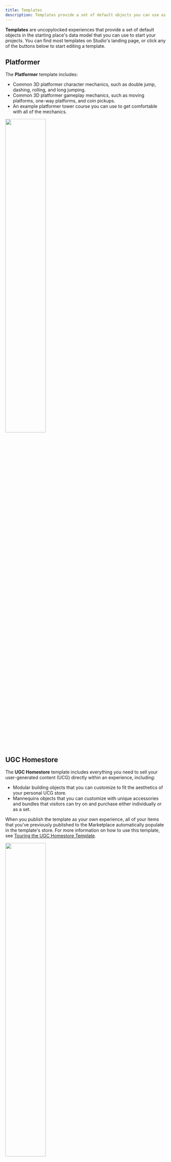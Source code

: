 ```yaml
---
title: Templates
description: Templates provide a set of default objects you can use as the foundation for your experiences.
---
```


**Templates** are uncopylocked experiences that provide a set of default objects in the starting place's data model that you can use to start your projects. You can find most templates on Studio's landing page, or click any of the buttons below to start editing a template.

## Platformer

The **Platformer** template includes:

- Common 3D platformer character mechanics, such as double jump, dashing, rolling, and long jumping.
- Common 3D platformer gameplay mechanics, such as moving platforms, one-way platforms, and coin pickups.
- An example platformer tower course you can use to get comfortable with all of the mechanics.

<img src="../assets/resources/templates/Platformer-Template.png" width="50%" alt="" />

<UseStudioButton variant="" buttonTextTranslationKey="Action.EditInStudio" placeId="18636963376" universeId="6314775459" />

## UGC Homestore

The **UGC Homestore** template includes everything you need to sell your user-generated content (UCG) directly within an experience, including:

- Modular building objects that you can customize to fit the aesthetics of your personal UCG store.
- Mannequins objects that you can customize with unique accessories and bundles that visitors can try on and purchase either individually or as a set.

When you publish the template as your own experience, all of your items that you've previously published to the Marketplace automatically populate in the template's store. For more information on how to use this template, see [Touring the UGC Homestore Template](https://www.youtube.com/watch?v=6MPWLQmIKLk).

<img src="../assets/resources/templates/Homestore-Template.png" width="50%" alt="" />

<UseStudioButton variant="" buttonTextTranslationKey="Action.EditInStudio" placeId="110446511895848" universeId="6680068955" />

## Laser Tag

The **Laser Tag** template includes:

- A blaster system with attributes you can customize for your own first-person shooter (FPS) experiences, such as damage, ammo capacity, recoil, and spread.
- A simple round system you can extend with custom modes and/or scoring systems.
- A high-quality first-person shooter arena with custom physically-based rendering (PBR) materials.

<img src="../assets/resources/templates/Laser-Tag-Template.png" width="50%" alt="" />

<UseStudioButton variant="" buttonTextTranslationKey="Action.EditInStudio" placeId="17823019220" universeId="6106389365" />

## FPS System

The **FPS System** template includes the FPS blaster system from the Laser Tag template, as well as targets you can use to practice firing the two blasters.

<img src="../assets/resources/templates/FPS-System-Template.png" width="50%" alt="" />

<UseStudioButton variant="" buttonTextTranslationKey="Action.EditInStudio" placeId="17823017290" universeId="6106388692" />

## Racing

The **Racing** template includes a working race car and modular winding track objects that you can restructure for countless race track configurations.

<img src="../assets/resources/templates/Racing-Template.png" width="50%" alt="" />

<UseStudioButton variant="" buttonTextTranslationKey="Action.EditInStudio" placeId="16078915506" universeId="5557500170" />

## Baseplate

The **Baseplate** template includes only two default objects:

- **Spawn location** – A `Class.SpawnLocation` object is where player characters appear in the 3D space when they join an experience, as well as where they respawn when their health reaches zero.
- **Baseplate** – A baseplate is a floor with a 4x4 grid texture that aligns with stud measurements.

<img src="../assets/resources/templates/Baseplate-Template.png" width="50%" alt="" />

<UseStudioButton variant="" buttonTextTranslationKey="Action.EditInStudio" placeId="95206881" universeId="28220420" />

## Modern City

The **Modern City** template includes modular wall, window, and door objects you can snap together to create unique building variations.

<img src="../assets/tutorials/assembling-modular-environments/Overview-Asset-Kit.png" width="50%" alt="" />

<UseStudioButton variant="" buttonTextTranslationKey="Action.EditInStudio" placeId="13165709401" universeId="4594822820" />

## Village

The **Village** template includes house, garden, and orchard objects that you can reuse to create rural villages.

<img src="../assets/resources/templates/Village-Template.png" width="50%" alt="" />

<UseStudioButton variant="" buttonTextTranslationKey="Action.EditInStudio" placeId="520390648" universeId="202770430" />

## Castle

The **Castle** template includes castle and foliage objects that you can reconfigure to create destructible kingdoms.

<img src="../assets/resources/templates/Castle-Template.png" width="50%" alt="" />

<UseStudioButton variant="" buttonTextTranslationKey="Action.EditInStudio" placeId="203810088" universeId="93411794" />

## Suburban

The **Suburban** template includes common neighborhood objects such as homes, playground equipment, and a gas station that you can reuse to create destructible residential cities.

<img src="../assets/resources/templates/Suburban-Template.png" width="50%" alt="" />

<UseStudioButton variant="" buttonTextTranslationKey="Action.EditInStudio" placeId="366130569" universeId="138962641" />

## Pirate Island

The **Pirate Island** template includes a destructible ship with working cannons and multiple island examples that you can customize or reference as you create your own with the Terrain Editor.

<img src="../assets/resources/templates/Pirate-Island-Template.png" width="50%" alt="" />

<UseStudioButton variant="" buttonTextTranslationKey="Action.EditInStudio" placeId="264719325" universeId="107387509" />

## Obby

The **Obby** template includes common obstacle objects like checkpoints, fast pads, jump pads, and player hazards that you can reconfigure to create your own courses.

<img src="../assets/resources/templates/Obby-Template.png" width="50%" alt="" />

<UseStudioButton variant="" buttonTextTranslationKey="Action.EditInStudio" placeId="203812057" universeId="93412282" />

## Starting Place

The **Starting Place** template includes many basic objects to assist creators in becoming familiar with core Studio functionality, such as modifying basic parts and using the Terrain Editor.

<img src="../assets/resources/templates/Starting-Place-Template.png" width="50%" alt="" />

<UseStudioButton variant="" buttonTextTranslationKey="Action.EditInStudio" placeId="379736082" universeId="142606178" />

## Line Runner

The **Line Runner** template includes simple 3D objects and scripts that provide infinite side-scrolling gameplay. You can modify the 3D objects to create new courses in which players try to beat their score in every round.

<img src="../assets/resources/templates/Line-Runner-Template.png" width="50%" alt="" />

<UseStudioButton variant="" buttonTextTranslationKey="Action.EditInStudio" placeId="301530843" universeId="115791780" />

## Capture the Flag

The **Capture the Flag** template includes simple 3D objects and scripts that divide players into a blue or red team, then start a five minute timer which each team tries to take the other team's flag and return across the center line. You can modify the arena, teams, and timer for unique gameplay variations.

<img src="../assets/resources/templates/CTF-Template.png" width="50%" alt="" />

<UseStudioButton variant="" buttonTextTranslationKey="Action.EditInStudio" placeId="92721754" universeId="37613887" />

## Team / FFA Arena

The **Team / FFA Arena** template includes simple 3D objects and scripts that allow players to fight each other in free for all arena. You can customize each object to create unique arenas that meet your own gameplay requirements.

<img src="../assets/resources/templates/FFA-Template.png" width="50%" alt="" />

<UseStudioButton variant="" buttonTextTranslationKey="Action.EditInStudio" placeId="301529772" universeId="115791512" />

## Combat

The **Combat** template includes three different objects that players can equip and store to their inventory during gameplay: a sword, pistol, and health pack. You can use these objects to create action and adventure experiences.

<img src="../assets/resources/templates/Combat-Template.png" width="50%" alt="" />

<UseStudioButton variant="" buttonTextTranslationKey="Action.EditInStudio" placeId="203885589" universeId="93431584" />

## Concert

The **Concert** template includes high-quality 3D objects and scripts that allow players to transition between different sequences of events, such as waiting in a lobby, then teleporting to a concert. You can customize this space to transition players between multiple scenes and synchronize complex animations and visuals to a timeline.

For more information, see [Event Sequencer](../resources/modules/event-sequencer.md).

<img src="../assets/resources/templates/Concert-Template.png" width="50%" alt="" />

<UseStudioButton variant="" buttonTextTranslationKey="Action.EditInStudio" placeId="10275826693" universeId="3760683948" />

## Move It Simulator

The **Move It Simulator** template includes high-quality 3D objects and scripts that allow players to level up by moving around the 3D space. You can modify the 3D objects and terrain to create new courses.

<img src="../assets/resources/templates/MIS-Template.png" width="50%" alt="" />

<UseStudioButton variant="" buttonTextTranslationKey="Action.EditInStudio" placeId="5353920686" universeId="1876281622" />

## Mansion of Wonder

The **Mansion of Wonder** template includes high-quality 3D objects and scripts that allow players to ride on a cart through a set track, and shoot at enemies in each new area. You can modify the 3D objects and the track itself to create new courses, and have players try to beat their high score in every round.

<img src="../assets/resources/templates/MOW-Template.png" width="50%" alt="" />

<UseStudioButton variant="" buttonTextTranslationKey="Action.EditInStudio" placeId="6936227200" universeId="2653926164" />

## Flat Terrain

The **Flat Terrain** template includes an empty data model with flat, grassy terrain.

<img src="../assets/resources/templates/Flat-Terrain-Template.png" width="50%" alt="" />

<UseStudioButton variant="" buttonTextTranslationKey="Action.EditInStudio" placeId="95206192" universeId="28223770" />

## Classic Racing

The **Classic Racing** template includes simple working race cars and track checkpoints objects that you can use to create racing experiences through terrain.

<img src="../assets/resources/templates/Classic-Racing-Template.png" width="50%" alt="" />

<UseStudioButton variant="" buttonTextTranslationKey="Action.EditInStudio" placeId="215383192" universeId="95830130" />

## Classic Baseplate

The **Classic Baseplate** template includes only one default object: a baseplate with a legacy stud texture.

<img src="../assets/resources/templates/Classic-Baseplate-Template.png" width="50%" alt="" />

<UseStudioButton variant="" buttonTextTranslationKey="Action.EditInStudio" placeId="6560363541" universeId="2464612126" />
